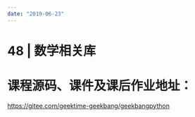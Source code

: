```yaml
---
date: "2019-06-23"
---  
```

      
# 48 | 数学相关库
# 课程源码、课件及课后作业地址：

<https://gitee.com/geektime-geekbang/geekbangpython>

<!-- [[[read_end]]] -->